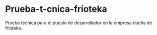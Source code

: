# Prueba-t-cnica-frioteka
Prueba técnica para el puesto de desarrollador en la empresa dueña de frioteka. 
